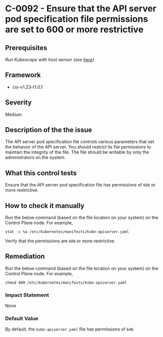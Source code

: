# C-0092 - Ensure that the API server pod specification file permissions are set to 600 or more restrictive

## Prerequisites
 *Run Kubescape with host sensor (see [here](https://hub.armo.cloud/docs/host-sensor))*
 
## Framework
* cis-v1.23-t1.0.1
 
## Severity
Medium

## Description of the the issue
The API server pod specification file controls various parameters that set the behavior of the API server. You should restrict its file permissions to maintain the integrity of the file. The file should be writable by only the administrators on the system.
 
## What this control tests 
Ensure that the API server pod specification file has permissions of `600` or more restrictive.
 
## How to check it manually 
Run the below command (based on the file location on your system) on the Control Plane node. For example,

 
```
stat -c %a /etc/kubernetes/manifests/kube-apiserver.yaml

```
 Verify that the permissions are `600` or more restrictive.
 
## Remediation
Run the below command (based on the file location on your system) on the Control Plane node. For example,

 
```
chmod 600 /etc/kubernetes/manifests/kube-apiserver.yaml

```
 
### Impact Statement
None
 
### Default Value
By default, the `kube-apiserver.yaml` file has permissions of `640`.
 
